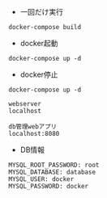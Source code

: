 * 一回だけ実行
```
docker-compose build

```

* docker起動
```
docker-compose up -d

```

* docker停止
```
docker-compose up -d

```

```
webserver
localhost

db管理webアプリ
localhost:8080
```
* DB情報
```
MYSQL_ROOT_PASSWORD: root
MYSQL_DATABASE: database
MYSQL_USER: docker
MYSQL_PASSWORD: docker
```
